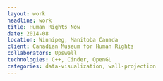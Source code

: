 ```yaml
---
layout: work
headline: work
title: Human Rights Now
date: 2014-08
location: Winnipeg, Manitoba Canada
client: Canadian Museum for Human Rights
collaborators: Upswell
technologies: C++, Cinder, OpenGL
categories: data-visualization, wall-projection
---
```

